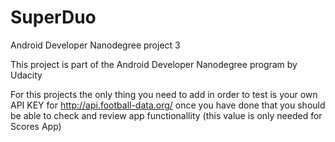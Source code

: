 # SuperDuo
Android Developer Nanodegree project 3

This project is part of the Android Developer Nanodegree program by Udacity

For this projects the only thing you need to add in order to test is your own API KEY for http://api.football-data.org/
once you have done that you should be able to check and review app functionallity (this value is only needed for Scores App)

